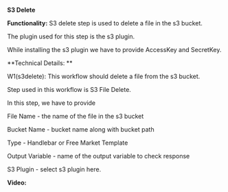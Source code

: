 **S3 Delete**

**Functionality:** S3 delete step is used to delete a file in the s3
bucket.

The plugin used for this step is the s3 plugin.

While installing the s3 plugin we have to provide AccessKey and
SecretKey.

**Technical Details: **

W1(s3delete): This workflow should delete a file from the s3 bucket.

Step used in this workflow is S3 File Delete.

In this step, we have to provide

File Name - the name of the file in the s3 bucket

Bucket Name - bucket name along with bucket path

Type - Handlebar or Free Market Template

Output Variable - name of the output variable to check response

S3 Plugin - select s3 plugin here.

**Video:**
